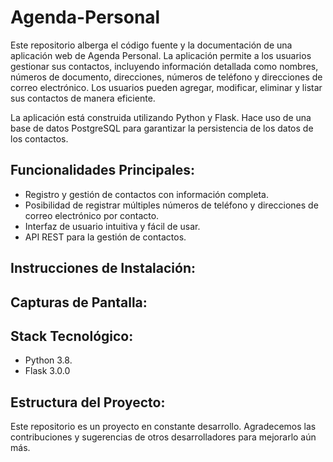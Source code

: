 # Agenda-Personal
Este repositorio alberga el código fuente y la documentación de una aplicación web de Agenda Personal. La aplicación permite a los usuarios gestionar sus contactos, incluyendo información detallada como nombres, números de documento, direcciones, números de teléfono y direcciones de correo electrónico. Los usuarios pueden agregar, modificar, eliminar y listar sus contactos de manera eficiente.

La aplicación está construida utilizando Python y Flask. Hace uso de una base de datos PostgreSQL para garantizar la persistencia de los datos de los contactos.

## Funcionalidades Principales:
- Registro y gestión de contactos con información completa.
- Posibilidad de registrar múltiples números de teléfono y direcciones de correo electrónico por contacto.
- Interfaz de usuario intuitiva y fácil de usar.
- API REST para la gestión de contactos.

## Instrucciones de Instalación:

## Capturas de Pantalla:

## Stack Tecnológico:
- Python 3.8.
- Flask 3.0.0

## Estructura del Proyecto:

Este repositorio es un proyecto en constante desarrollo. Agradecemos las contribuciones y sugerencias de otros desarrolladores para mejorarlo aún más.





